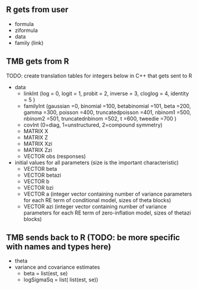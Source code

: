 R gets from user 
--------------
* formula
* ziformula
* data
* family (link)

TMB gets from R
--------------
TODO: create translation tables for integers below in C++ that gets sent to R

* data
	* linkInt (log        = 0,
	           logit      = 1,
	           probit     = 2,
	           inverse    = 3,
	           cloglog    = 4,
	           identity   = 5 )
	* familyInt (gaussian           =0,
	             binomial           =100,
	             betabinomial       =101,
	             beta               =200,
	             gamma              =300,
	             poisson            =400,
	             truncatedpoisson   =401,
	             nbinom1            =500, 
	             nbinom2            =501, 
	             truncatednbinom    =502,
	             t                  =600,
	             tweedie            =700 )
	* covInt (0=diag, 1=unstructured, 2=compound symmetry)
	* MATRIX X
	* MATRIX Z
	* MATRIX Xzi
	* MATRIX Zzi
	* VECTOR obs (responses)
* initial values for all parameters (size is the important characteristic)
	* VECTOR beta
	* VECTOR betazi
	* VECTOR b
	* VECTOR bzi
	* VECTOR a (integer vector containing number of variance parameters for each RE term of conditional model, sizes of theta blocks)
	* VECTOR azi (integer vector containing number of variance parameters for each RE term of zero-inflation model, sizes of thetazi blocks)

TMB sends back to R (TODO: be more specific with names and types here)
------------------
* theta
* variance and covariance estimates
	* beta = list(est, se)
	* logSigmaSq = list( list(est, se))
	